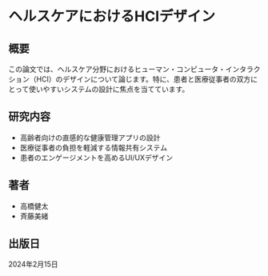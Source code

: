 # ヘルスケアにおけるHCIデザイン

## 概要

この論文では、ヘルスケア分野におけるヒューマン・コンピュータ・インタラクション（HCI）のデザインについて論じます。特に、患者と医療従事者の双方にとって使いやすいシステムの設計に焦点を当てています。

## 研究内容

- 高齢者向けの直感的な健康管理アプリの設計
- 医療従事者の負担を軽減する情報共有システム
- 患者のエンゲージメントを高めるUI/UXデザイン

## 著者

- 高橋健太
- 斉藤美緒

## 出版日

2024年2月15日

